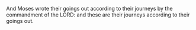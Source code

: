 And Moses wrote their goings out according to their journeys by the commandment of the LORD: and these are their journeys according to their goings out.
